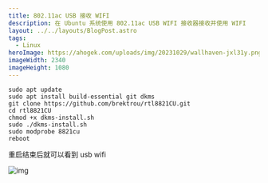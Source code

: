 ```yaml
---
title: 802.11ac USB 接收 WIFI
description: 在 Ubuntu 系统使用 802.11ac USB WIFI 接收器接收并使用 WIFI
layout: ../../layouts/BlogPost.astro
tags:
  - Linux
heroImage: https://ahogek.com/uploads/img/20231029/wallhaven-jxl31y.png
imageWidth: 2340
imageHeight: 1080
---
```


```shell
sudo apt update
sudo apt install build-essential git dkms
git clone https://github.com/brektrou/rtl8821CU.git
cd rtl8821CU
chmod +x dkms-install.sh
sudo ./dkms-install.sh
sudo modprobe 8821cu
reboot
```

重启结束后就可以看到 usb wifi

![img](https://ahogek.com/uploads/img/20231029/20210421132506194.png)
